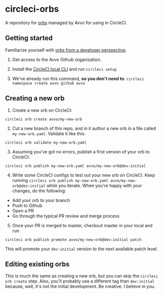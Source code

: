# circleci-orbs

A repository for [orbs](https://circleci.com/orbs/) managed by Avvo for using in CircleCI.

## Getting started

Familiarize yourself with [orbs from a developer perspective](https://circleci.com/docs/2.0/orb-intro/).

1. Get access to the Avvo Github organization.

2. Install the [CircleCI local CLI](https://circleci.com/docs/2.0/local-cli/) and run `circleci setup`

3. We've already run this command, **so you don't need to**: `circleci namespace create avvo github avvo`

## Creating a new orb

1. Create a new orb on CircleCI:

```
circleci orb create avvo/my-new-orb
```

2. Cut a new branch of this repo, and in it author a new orb in a file called `my-new-orb.yaml`. Validate it like this:

```
circleci orb validate my-new-orb.yaml
```

3. Assuming you've got no errors, publish a first version of your orb to CircleCI:

```
circleci orb publish my-new-orb.yaml avvo/my-new-orb@dev:initial
```

4. Write some CircleCI configs to test out your new orb on CircleCI. Keep running `circleci orb publish my-new-orb.yaml avvo/my-new-orb@dev:initial` while you iterate. When you're happy with your changes, do the following:

* Add your orb to your branch
* Push to Github
* Open a PR
* Go through the typical PR review and merge process

5. Once your PR is merged to master, checkout master in your local and run

```
circleci orb publish promote avvo/my-new-orb@dev:initial patch
```

This will promote your `dev:initial` version to the next available patch level.

## Editing existing orbs

This is much the same as creating a new orb, but you can skip the `circleci orb create` step. Also, you'll probably use a different tag than `dev:initial` because, well, it's not the initial development. Be creative. I believe in you.


